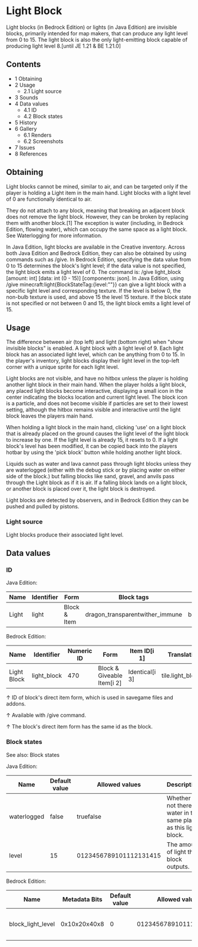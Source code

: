 # Light Block
Light blocks (in Bedrock Edition) or lights (in Java Edition) are invisible blocks, primarily intended for map makers, that can produce any light level from 0 to 15. The light block is also the only light-emitting block capable of producing light level 8.‌[until JE 1.21 & BE 1.21.0]

## Contents
- 1 Obtaining
- 2 Usage
	- 2.1 Light source
- 3 Sounds
- 4 Data values
	- 4.1 ID
	- 4.2 Block states
- 5 History
- 6 Gallery
	- 6.1 Renders
	- 6.2 Screenshots
- 7 Issues
- 8 References

## Obtaining
Light blocks cannot be mined, similar to air, and can be targeted only if the player is holding a Light item in the main hand. Light blocks with a light level of 0 are functionally identical to air.

They do not attach to any block, meaning that breaking an adjacent block does not remove the light block. However, they can be broken by replacing them with another block.[1] The exception is water (including, in Bedrock Edition, flowing water), which can occupy the same space as a light block. See Waterlogging for more information.

In Java Edition, light blocks are available in the Creative inventory. Across both Java Edition and Bedrock Edition, they can also be obtained by using commands such as /give. In Bedrock Edition, specifying the data value from 0 to 15 determines the block's light level; if the data value is not specified, the light block emits a light level of 0. The command is: /give <target> light_block [amount: int] [data: int (0 - 15)] [components: json]. In Java Edition, using /give <target> minecraft:light{BlockStateTag:{level:"<int>"}} can give a light block with a specific light level and corresponding texture. If the level is below 0, the non-bulb texture is used, and above 15 the level 15 texture. If the block state is not specified or not between 0 and 15, the light block emits a light level of 15.

## Usage
The difference between air (top left) and light (bottom right) when "show invisible blocks" is enabled.
A light block with a light level of 9.
Each light block has an associated light level, which can be anything from 0 to 15. In the player's inventory, light blocks display their light level in the top-left corner with a unique sprite for each light level.

Light blocks are not visible, and have no hitbox unless the player is holding another light block in their main hand. When the player holds a light block, any placed light blocks become interactive, displaying a small icon in the center indicating the blocks location and current light level. The block icon is a particle, and does not become visible if particles are set to their lowest setting, although the hitbox remains visible and interactive until the light block leaves the players main hand.

When holding a light block in the main hand, clicking 'use' on a light block that is already placed on the ground causes the light level of the light block to increase by one. If the light level is already 15, it resets to 0. If a light block's level has been modified, it can be copied back into the players hotbar by using the 'pick block' button while holding another light block. 

Liquids such as water and lava cannot pass through light blocks unless they are waterlogged (either with the debug stick or by placing water on either side of the block.) but falling blocks like sand, gravel, and anvils pass through the Light block as if it is air. If a falling block lands on a light block, or another block is placed over it, the light block is destroyed.

Light blocks are detected by observers, and in Bedrock Edition they can be pushed and pulled by pistons.

### Light source
Light blocks produce their associated light level.

## Data values
### ID
Java Edition:

| Name  | Identifier | Form         | Block tags                      | Translation key       |
|-------|------------|--------------|---------------------------------|-----------------------|
| Light | light      | Block & Item | dragon_transparentwither_immune | block.minecraft.light |

Bedrock Edition:

| Name        | Identifier  | Numeric ID | Form                       | Item ID[i 1]   | Translation key       |
|-------------|-------------|------------|----------------------------|----------------|-----------------------|
| Light Block | light_block | 470        | Block & Giveable Item[i 2] | Identical[i 3] | tile.light_block.name |


↑ ID of block's direct item form, which is used in savegame files and addons.

↑ Available with /give command.

↑ The block's direct item form has the same id as the block.


### Block states
See also: Block states

Java Edition:

| Name        | Default value | Allowed values         | Description                                                         |
|-------------|---------------|------------------------|---------------------------------------------------------------------|
| waterlogged | false         | truefalse              | Whether or not there's water in the same place as this light block. |
| level       | 15            | 0123456789101112131415 | The amount of light this block outputs.                             |

Bedrock Edition:

| Name              | Metadata Bits | Default value | Allowed values         | Values forMetadata Bits | Description                             |
|-------------------|---------------|---------------|------------------------|-------------------------|-----------------------------------------|
| block_light_level | 0x10x20x40x8  | 0             | 0123456789101112131415 | 0123456789101112131415  | The amount of light this block outputs. |




